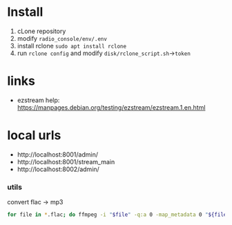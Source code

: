 
#  Install

1. cLone repository
2. modify ```radio_console/env/.env```
3. install rclone
```sudo apt install rclone```
4. run ```rclone config``` and modify ```disk/rclone_script.sh```->```token```


# links
 - ezstream help: https://manpages.debian.org/testing/ezstream/ezstream.1.en.html


# local urls
 - http://localhost:8001/admin/
 - http://localhost:8001/stream_main
 - http://localhost:8002/admin/

### utils

convert flac -> mp3
```bash
for file in *.flac; do ffmpeg -i "$file" -q:a 0 -map_metadata 0 "${file%.flac}.mp3"; done
```